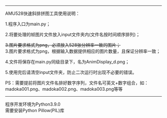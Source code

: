 ----------------------------------------------------------------------------
AMU528快速斜排拼图工具使用说明：

1.程序入口为main.py；

2.将要处理的帧图片文件放入input文件夹内(文件名按时间顺序排列)；

~~3.图片要求格式为png，必须放入528张分辨率一致的图片；~~  
3.图片要求格式为png，根据输入数据提供相应的图片数量，且保证分辨率一致；

4.文件将保存在main.py同级目录下，名为AnimDisplay_d.png；

5.使用完后请清空input文件夹，防止二次运行时出现不必要的错误。

PS：需要提前将图片文件名排好数字序列，文件名可英文+数字组合，如：madoka001.png、madoka002.png、madoka003.png等等

----------------------------------------------------------------------------
程序开发环境为Python3.9.0  
需要安装Python Pillow(PIL)库
